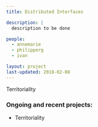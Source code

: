 ```yaml
---
title: Distributed Interfaces

description: |
  description to be done

people:
  - annemarie
  - philipperg
  - ivan

layout: project
last-updated: 2018-02-08
---
```


Territoriality

### Ongoing and recent projects:

  - Territoriality
  

